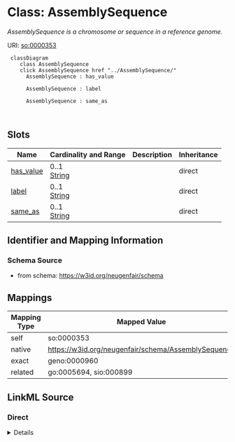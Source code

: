 

# Class: AssemblySequence 


_AssemblySequence is a chromosome or sequence in a reference genome._





URI: [so:0000353](http://purl.obolibrary.org/obo/SO_0000353)





```mermaid
 classDiagram
    class AssemblySequence
    click AssemblySequence href "../AssemblySequence/"
      AssemblySequence : has_value
        
      AssemblySequence : label
        
      AssemblySequence : same_as
        
      
```




<!-- no inheritance hierarchy -->


## Slots

| Name | Cardinality and Range | Description | Inheritance |
| ---  | --- | --- | --- |
| [has_value](has_value.md) | 0..1 <br/> [String](String.md) |  | direct |
| [label](label.md) | 0..1 <br/> [String](String.md) |  | direct |
| [same_as](same_as.md) | 0..1 <br/> [String](String.md) |  | direct |










## Identifier and Mapping Information






### Schema Source


* from schema: https://w3id.org/neugenfair/schema




## Mappings

| Mapping Type | Mapped Value |
| ---  | ---  |
| self | so:0000353 |
| native | https://w3id.org/neugenfair/schema/AssemblySequence |
| exact | geno:0000960 |
| related | go:0005694, sio:000899 |






## LinkML Source

<!-- TODO: investigate https://stackoverflow.com/questions/37606292/how-to-create-tabbed-code-blocks-in-mkdocs-or-sphinx -->

### Direct

<details>
```yaml
name: AssemblySequence
description: AssemblySequence is a chromosome or sequence in a reference genome.
from_schema: https://w3id.org/neugenfair/schema
exact_mappings:
- geno:0000960
related_mappings:
- go:0005694
- sio:000899
attributes:
  has_value:
    name: has_value
    from_schema: https://w3id.org/neugenfair/schema
    domain_of:
    - AssemblySequence
    - VariantIdentifier
  label:
    name: label
    from_schema: https://w3id.org/neugenfair/schema
    domain_of:
    - AssemblySequence
  same_as:
    name: same_as
    from_schema: https://w3id.org/neugenfair/schema
    domain_of:
    - AssemblySequence
class_uri: so:0000353

```
</details>

### Induced

<details>
```yaml
name: AssemblySequence
description: AssemblySequence is a chromosome or sequence in a reference genome.
from_schema: https://w3id.org/neugenfair/schema
exact_mappings:
- geno:0000960
related_mappings:
- go:0005694
- sio:000899
attributes:
  has_value:
    name: has_value
    from_schema: https://w3id.org/neugenfair/schema
    alias: has_value
    owner: AssemblySequence
    domain_of:
    - AssemblySequence
    - VariantIdentifier
  label:
    name: label
    from_schema: https://w3id.org/neugenfair/schema
    alias: label
    owner: AssemblySequence
    domain_of:
    - AssemblySequence
  same_as:
    name: same_as
    from_schema: https://w3id.org/neugenfair/schema
    alias: same_as
    owner: AssemblySequence
    domain_of:
    - AssemblySequence
class_uri: so:0000353

```
</details>
